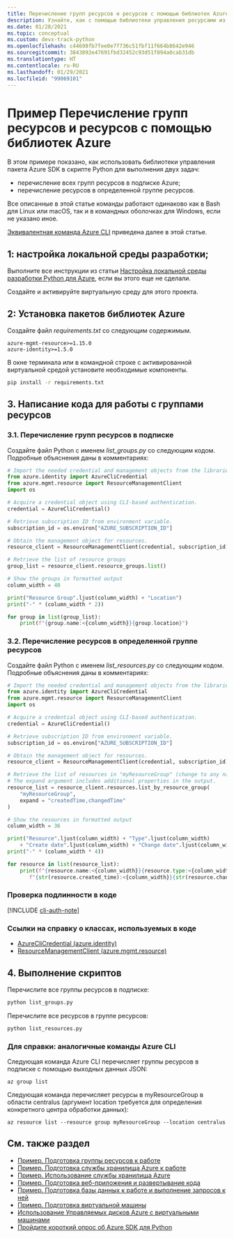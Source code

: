 ```yaml
---
title: Перечисление групп ресурсов и ресурсов с помощью библиотек Azure для Python
description: Узнайте, как с помощью библиотеки управления ресурсами из пакета Azure SDK для Python перечислить группу ресурсов и ресурсы в ней.
ms.date: 01/28/2021
ms.topic: conceptual
ms.custom: devx-track-python
ms.openlocfilehash: c44698fb7fee0e7f736c51fbf11f664b8642e946
ms.sourcegitcommit: 3843092e47691fbd32452c93d51f894a0cab31db
ms.translationtype: HT
ms.contentlocale: ru-RU
ms.lasthandoff: 01/29/2021
ms.locfileid: "99069101"
---
```

# <a name="example-use-the-azure-libraries-to-list-resource-groups-and-resources"></a>Пример Перечисление групп ресурсов и ресурсов с помощью библиотек Azure

В этом примере показано, как использовать библиотеки управления пакета Azure SDK в скрипте Python для выполнения двух задач:

- перечисление всех групп ресурсов в подписке Azure;
- перечисление ресурсов в определенной группе ресурсов.

Все описанные в этой статье команды работают одинаково как в Bash для Linux или macOS, так и в командных оболочках для Windows, если не указано иное.

[Эквивалентная команда Azure CLI](#for-reference-equivalent-azure-cli-commands) приведена далее в этой статье.

## <a name="1-set-up-your-local-development-environment"></a>1: настройка локальной среды разработки;

Выполните все инструкции из статьи [Настройка локальной среды разработки Python для Azure](configure-local-development-environment.md), если вы этого еще не сделали.

Создайте и активируйте виртуальную среду для этого проекта.

## <a name="2-install-the-azure-library-packages"></a>2: Установка пакетов библиотек Azure

Создайте файл *requirements.txt* со следующим содержимым.

```text
azure-mgmt-resource>=1.15.0
azure-identity>=1.5.0
```

В окне терминала или в командной строке с активированной виртуальной средой установите необходимые компоненты.

```cmd
pip install -r requirements.txt
```

## <a name="3-write-code-to-work-with-resource-groups"></a>3\. Написание кода для работы с группами ресурсов

### <a name="3a-list-resource-groups-in-a-subscription"></a>3.1. Перечисление групп ресурсов в подписке

Создайте файл Python с именем *list_groups.py* со следующим кодом. Подробные объяснения даны в комментариях:

```python
# Import the needed credential and management objects from the libraries.
from azure.identity import AzureCliCredential
from azure.mgmt.resource import ResourceManagementClient
import os

# Acquire a credential object using CLI-based authentication.
credential = AzureCliCredential()

# Retrieve subscription ID from environment variable.
subscription_id = os.environ["AZURE_SUBSCRIPTION_ID"]

# Obtain the management object for resources.
resource_client = ResourceManagementClient(credential, subscription_id)

# Retrieve the list of resource groups
group_list = resource_client.resource_groups.list()

# Show the groups in formatted output
column_width = 40

print("Resource Group".ljust(column_width) + "Location")
print("-" * (column_width * 2))

for group in list(group_list):
    print(f"{group.name:<{column_width}}{group.location}")
```

### <a name="3b-list-resources-within-a-specific-resource-group"></a>3.2. Перечисление ресурсов в определенной группе ресурсов

Создайте файл Python с именем *list_resources.py* со следующим кодом. Подробные объяснения даны в комментариях:

```python
# Import the needed credential and management objects from the libraries.
from azure.identity import AzureCliCredential
from azure.mgmt.resource import ResourceManagementClient
import os

# Acquire a credential object using CLI-based authentication.
credential = AzureCliCredential()

# Retrieve subscription ID from environment variable.
subscription_id = os.environ["AZURE_SUBSCRIPTION_ID"]

# Obtain the management object for resources.
resource_client = ResourceManagementClient(credential, subscription_id)

# Retrieve the list of resources in "myResourceGroup" (change to any name desired).
# The expand argument includes additional properties in the output.
resource_list = resource_client.resources.list_by_resource_group(
    "myResourceGroup",
    expand = "createdTime,changedTime"
)

# Show the resources in formatted output
column_width = 36

print("Resource".ljust(column_width) + "Type".ljust(column_width)
    + "Create date".ljust(column_width) + "Change date".ljust(column_width))
print("-" * (column_width * 4))

for resource in list(resource_list):
    print(f"{resource.name:<{column_width}}{resource.type:<{column_width}}"
       f"{str(resource.created_time):<{column_width}}{str(resource.changed_time):<{column_width}}")
```

### <a name="authentication-in-the-code"></a>Проверка подлинности в коде

[!INCLUDE [cli-auth-note](includes/cli-auth-note.md)]

### <a name="reference-links-for-classes-used-in-the-code"></a>Ссылки на справку о классах, используемых в коде

- [AzureCliCredential (azure.identity)](/python/api/azure-identity/azure.identity.azureclicredential)
- [ResourceManagementClient (azure.mgmt.resource)](/python/api/azure-mgmt-resource/azure.mgmt.resource.resourcemanagementclient)

## <a name="4-run-the-scripts"></a>4\. Выполнение скриптов

Перечислите все группы ресурсов в подписке:

```cmd
python list_groups.py
```

Перечислите все ресурсов в группе ресурсов:

```cmd
python list_resources.py
```

### <a name="for-reference-equivalent-azure-cli-commands"></a>Для справки: аналогичные команды Azure CLI

Следующая команда Azure CLI перечисляет группы ресурсов в подписке с помощью выходных данных JSON:

```azurecli
az group list
```

Следующая команда перечисляет ресурсы в myResourceGroup в области centralus (аргумент location требуется для определения конкретного центра обработки данных):

```azurecli
az resource list --resource group myResourceGroup --location centralus
```

## <a name="see-also"></a>См. также раздел

- [Пример. Подготовка группы ресурсов к работе](azure-sdk-example-resource-group.md)
- [Пример. Подготовка службы хранилища Azure к работе](azure-sdk-example-storage.md)
- [Пример. Использование службы хранилища Azure](azure-sdk-example-storage-use.md)
- [Пример. Подготовка веб-приложения и развертывание кода](azure-sdk-example-web-app.md)
- [Пример. Подготовка базы данных к работе и выполнение запросов к ней](azure-sdk-example-database.md)
- [Пример. Подготовка виртуальной машины](azure-sdk-example-virtual-machines.md)
- [Использование Управляемых дисков Azure с виртуальными машинами](azure-sdk-samples-managed-disks.md)
- [Пройдите короткий опрос об Azure SDK для Python](https://microsoft.qualtrics.com/jfe/form/SV_bNFX0HECjzPWMiG?Q_CHL=docs)
